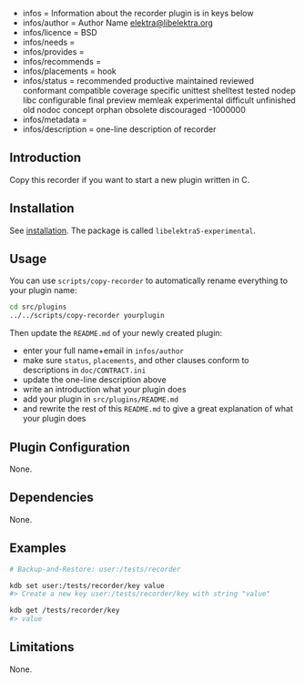 - infos = Information about the recorder plugin is in keys below
- infos/author = Author Name <elektra@libelektra.org>
- infos/licence = BSD
- infos/needs =
- infos/provides =
- infos/recommends =
- infos/placements = hook
- infos/status = recommended productive maintained reviewed conformant compatible coverage specific unittest shelltest tested nodep libc configurable final preview memleak experimental difficult unfinished old nodoc concept orphan obsolete discouraged -1000000
- infos/metadata =
- infos/description = one-line description of recorder

## Introduction

Copy this recorder if you want to start a new
plugin written in C.

## Installation

See [installation](/doc/INSTALL.md).
The package is called `libelektra5-experimental`.

## Usage

You can use `scripts/copy-recorder`
to automatically rename everything to your
plugin name:

```bash
cd src/plugins
../../scripts/copy-recorder yourplugin
```

Then update the `README.md` of your newly created plugin:

- enter your full name+email in `infos/author`
- make sure `status`, `placements`, and other clauses conform to
  descriptions in `doc/CONTRACT.ini`
- update the one-line description above
- write an introduction what your plugin does
- add your plugin in `src/plugins/README.md`
- and rewrite the rest of this `README.md` to give a great
  explanation of what your plugin does

## Plugin Configuration

None.

## Dependencies

None.

## Examples

```sh
# Backup-and-Restore: user:/tests/recorder

kdb set user:/tests/recorder/key value
#> Create a new key user:/tests/recorder/key with string "value"

kdb get /tests/recorder/key
#> value
```

## Limitations

None.

